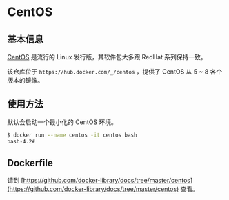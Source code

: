 # CentOS

## 基本信息

[CentOS](https://en.wikipedia.org/wiki/CentOS) 是流行的 Linux 发行版，其软件包大多跟 RedHat 系列保持一致。

该仓库位于 `https://hub.docker.com/_/centos` ，提供了 CentOS 从 5 ~ 8 各个版本的镜像。

## 使用方法

默认会启动一个最小化的 CentOS 环境。

```bash
$ docker run --name centos -it centos bash
bash-4.2#
```

## Dockerfile

请到 [https://github.com/docker-library/docs/tree/master/centos](https://github.com/docker-library/docs/tree/master/centos) 查看。

